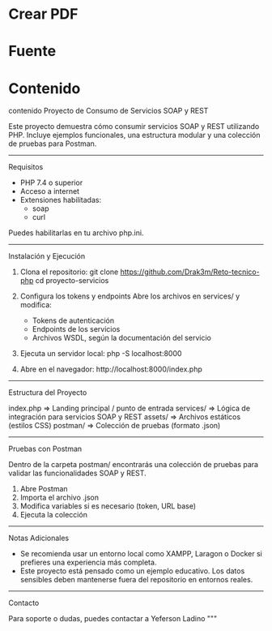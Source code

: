 
# Crear PDF

# Fuente

# Contenido
contenido
Proyecto de Consumo de Servicios SOAP y REST

Este proyecto demuestra cómo consumir servicios SOAP y REST utilizando PHP. Incluye ejemplos funcionales, una estructura modular y una colección de pruebas para Postman.

----------------------------------------
Requisitos

- PHP 7.4 o superior
- Acceso a internet
- Extensiones habilitadas:
  - soap
  - curl

Puedes habilitarlas en tu archivo php.ini.

----------------------------------------
Instalación y Ejecución

1. Clona el repositorio:
   git clone https://github.com/Drak3m/Reto-tecnico-php
   cd proyecto-servicios

2. Configura los tokens y endpoints
   Abre los archivos en services/ y modifica:
   - Tokens de autenticación
   - Endpoints de los servicios
   - Archivos WSDL, según la documentación del servicio

3. Ejecuta un servidor local:
   php -S localhost:8000

4. Abre en el navegador:
   http://localhost:8000/index.php

----------------------------------------
Estructura del Proyecto

index.php       => Landing principal / punto de entrada
services/       => Lógica de integración para servicios SOAP y REST
assets/         => Archivos estáticos (estilos CSS)
postman/        => Colección de pruebas (formato .json)

----------------------------------------
Pruebas con Postman

Dentro de la carpeta postman/ encontrarás una colección de pruebas para validar las funcionalidades SOAP y REST.

1. Abre Postman
2. Importa el archivo .json
3. Modifica variables si es necesario (token, URL base)
4. Ejecuta la colección

----------------------------------------
Notas Adicionales

- Se recomienda usar un entorno local como XAMPP, Laragon o Docker si prefieres una experiencia más completa.
- Este proyecto está pensado como un ejemplo educativo. Los datos sensibles deben mantenerse fuera del repositorio en entornos reales.

----------------------------------------
Contacto

Para soporte o dudas, puedes contactar a 
Yeferson Ladino 
"""
